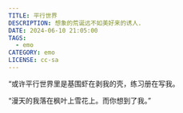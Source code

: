 ```yaml
---
TITLE: 平行世界
DESCRIPTION: 想象的荒诞远不如美好来的诱人. 
DATE: 2024-06-10 21:05:00
TAGS:
  - emo
CATEGORY: emo
LICENSE: cc-sa
---
```


“或许平行世界里是基围虾在剥我的壳，练习册在写我。

“漫天的我落在枫叶上雪花上。而你想到了我。”